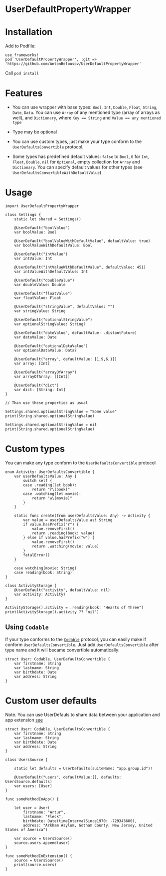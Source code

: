 # UserDefaultPropertyWrapper

# Installation

Add to Podfile:
```
use_frameworks!
pod 'UserDefaultPropertyWrapper', :git => 'https://github.com/AntonBelousov/UserDefaultPropertyWrapper'
```

Call 
`pod install`

# Features
- You can use wrapper with base types: `Bool`, `Int`, `Double`, `Float`, `String`, `Date`, `Data`. You can use `Array` of any mentioned type (array of arrays as well), and `Dictionary`, where `Key == String` and `Value == any mentioned type`

- Type may be optional

- You can use custom types, just make your type conform to the `UserDefaultsConvertible` protocol.

- Some types has predefined default values: `false` to `Bool`, `0` for `Int`, `Float`, `Double`, `nil` for `Optional`, empty collection for `Array` and `Dictionary`. You can specify default values for other types (see `UserDefaultsConvertibleWithDefaultValue`)

# Usage
```
import UserDefaultPropertyWrapper

class Settings {
    static let shared = Settings()
    
    @UserDefault("boolValue")
    var boolValue: Bool

    @UserDefault("boolValueWithDefaultValue", defaultValue: true)
    var boolValueWithDefaultValue: Bool
    
    @UserDefault("intValue")
    var intValue: Int

    @UserDefault("intValueWithDefaultValue", defaultValue: 451)
    var intValueWithDefaultValue: Int
    
    @UserDefault("doubleValue")
    var doubleValue: Double
    
    @UserDefault("floatValue")
    var floatValue: Float
    
    @UserDefault("stringValue", defaultValue: "")
    var stringValue: String
    
    @UserDefault("optionalStringValue")
    var optionalStringValue: String?
    
    @UserDefault("dateValue", defaultValue: .distantFuture)
    var dateValue: Date
    
    @UserDefault("optionalDataValue")
    var optionalDataValue: Data?
    
    @UserDefault("array", defaultValue: [1,9,6,1])
    var array: [Int]
    
    @UserDefault("arrayOfArray")
    var arrayOfArray: [[Int]]
    
    @UserDefault("dict")
    var dict: [String: Int]
}

// Than use these properties as usual 

Settings.shared.optionalStringValue = "Some value"
print(String.shared.optionalStringValue)

Settings.shared.optionalStringValue = nil
print(String.shared.optionalStringValue)

```
# Custom types

You can make any type conform to the `UserDefaultsConvertible` protocol

```
enum Activity: UserDefaultsConvertible {
    var userDefaultsValue: Any {
        switch self {
        case .reading(let book):
            return "r\(book)"
        case .watching(let movie):
            return "w\(movie)"
        }
    }
    
    static func create(from userDefaultsValue: Any) -> Activity {
        var value = userDefaultsValue as! String
        if value.hasPrefix("r") {
            value.removeFirst()
            return .reading(book: value)
        } else if value.hasPrefix("w") {
            value.removeFirst()
            return .watching(movie: value)
        }
        fatalError()
    }
    
    case watching(movie: String)
    case reading(book: String)
}

class ActivityStorage {
    @UserDefault("activity", defaultValue: nil)
    var activity: Activity?
}

ActivityStorage().activity = .reading(book: "Hearts of Three")
print(ActivityStorage().activity ?? "nil")
```

## Using `Codable`

If your type conforms to the [`Codable`](https://developer.apple.com/documentation/foundation/archives_and_serialization/encoding_and_decoding_custom_types) protocol, you can easily make if conform `UserDefaultsConvertible`. Just add `UserDefaultsConvertible` after type name and it will became convertible  automatically:

```
struct User: Codable, UserDefaultsConvertible {
    var firstname: String
    var lastname: String
    var birthdate: Date
    var address: String
}
```


# Custom user defaults
Note. You can use UserDefauls to share data between your application and app extension [see](https://www.swiftbysundell.com/articles/the-power-of-userdefaults-in-swift/#sharing-data-within-an-app-group)

```
struct User: Codable, UserDefaultsConvertible {
    var firstname: String
    var lastname: String
    var birthdate: Date
    var address: String
}

class UsersSource {
    
    static let defaults = UserDefaults(suiteName: "app.group.id")!
    
    @UserDefault("users", defaultValue:[], defaults: UsersSource.defaults)
    var users: [User]
}

func someMethodInApp() {

    let user = User(
        firstname: "Artur",
        lastname: "Fleck",
        birthdate: Date(timeIntervalSince1970: -729345600),
        address: "Arkham Asylum, Gotham County, New Jersey, United States of America")
    
    var source = UsersSource()
    source.users.append(user)
}

func someMethodInExtension() {
    source = UsersSource()
    print(source.users)
}

```
